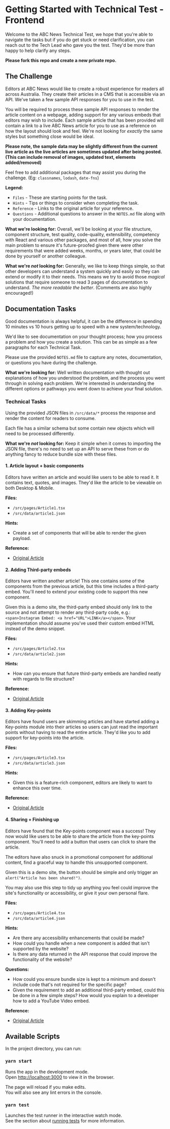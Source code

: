 # Getting Started with Technical Test - Frontend

Welcome to the ABC News Technical Test, we hope that you're able to navigate the tasks but if you do get stuck or need clarification, you can reach out to the Tech Lead who gave you the test. They'd be more than happy to help clarify any steps.

**Please fork this repo and create a new private repo.**

## The Challenge

Editors at ABC News would like to create a robust experience for readers all across Australia. They create their articles in a CMS that is accessible via an API. We've taken a few sample API responses for you to use in the test.

You will be required to process these sample API responses to render the article content on a webpage, adding support for any various embeds that editors may wish to include. Each sample article that has been provided will contain a link to a live ABC News article for you to use as a reference on how the layout should look and feel. We're not looking for _exactly_ the same styles but something close would be ideal.

**Please note, the sample data may be slightly different from the current live article as the live articles are sometimes updated after being posted. (This can include removal of images, updated text, elements added/removed)**

Feel free to add additional packages that may assist you during the challenge. (Eg: `classnames`, `lodash`, `date-fns`)

**Legend:**
- `Files` - These are starting points for the task.
- `Hints` - Tips or things to consider when completing the task.
- `Reference` - Links to the original article for your reference.
- `Questions` - Additional questions to answer in the `NOTES.md` file along with your documentation.

**What we're looking for:**
Overall, we'll be looking at your file structure, component structure, test quality, code-quality, extensibility, competency with React and various other packages, and most of all, how you solve the main problem to ensure it's future-proofed given there were other requirements that were added weeks, months, or years later, that could be done by yourself or another colleague.

**What we're _not_ looking for:**
Generally, we like to keep things simple, so that other developers can understand a system quickly and easily so they can extend or modify it to their needs. This means we try to avoid those _magical_ solutions that require someone to read 3 pages of documentation to understand. _The more readable the better_. (Comments are also highly encouraged!)

## Documentation Tasks

Good documentation is always helpful, it can be the difference in spending 10 minutes vs 10 hours getting up to speed with a new system/technology.

We'd like to see documentation on your thought process; how you process a problem and how you create a solution. This can be as simple as a few paragraphs for each Technical Task.

Please use the provided `NOTES.md` file to capture any notes, documentation, or questions you have during the challenge.

**What we're looking for:**
Well written documentation with thought out explanations of how you understood the problem, and the process you went through in solving each problem. We're interested in understanding the different options or pathways you went down to achieve your final solution.

### Technical Tasks

Using the provided JSON files in `/src/data/*` process the response and render the content for readers to consume.

Each file has a similar schema but some contain new objects which will need to be processed differently.

**What we're _not_ looking for:**
Keep it simple when it comes to importing the JSON file, there's no need to set up an API to serve these from or do anything fancy to reduce bundle size with these files.

#### 1. Article layout + basic components

Editors have written an article and would like users to be able to read it. It contains text, quotes, and images. They'd like the article to be viewable on both Desktop & Mobile.

**Files:**
- `/src/pages/Article1.tsx`
- `/src/data/article1.json`

**Hints:**
- Create a set of components that will be able to render the given payload.

**Reference:**
- [Original Article](https://www.abc.net.au/news/2021-11-22/women-in-engineering-mentoring/100635010)

#### 2. Adding Third-party embeds

Editors have written another article! This one contains some of the components from the previous article, but this time includes a third-party embed. You'll need to extend your existing code to support this new component.

Given this is a demo site, the third-party embed should only link to the source and not attempt to render any third-party code, e.g.: `<span>Instagram Embed: <a href="URL">LINK</a></span>`. Your implementation should assume you've used their custom embed HTML instead of the demo snippet.

**Files:**
- `/src/pages/Article2.tsx`
- `/src/data/article2.json`

**Hints:**
- How can you ensure that future third-party embeds are handled neatly with regards to file structure?

**Reference:**
- [Original Article](https://www.abc.net.au/news/2021-11-15/museum-of-tropical-queenslands-underwater-shipwreck-explorer/100612884)

#### 3. Adding Key-points

Editors have found users are skimming articles and have started adding a Key-points module into their articles so users can just read the important points without having to read the entire article. They'd like you to add support for key-points into the article.

**Files:**
- `/src/pages/Article3.tsx`
- `/src/data/article3.json`

**Hints:**
- Given this is a feature-rich component, editors are likely to want to enhance this over time.

**Reference:**
- [Original Article](https://www.abc.net.au/news/2021-11-23/matildas-chelsea-sam-kerr-nominated-fifa-best-award/100642254)

#### 4. Sharing + Finishing up

Editors have found that the Key-points component was a success! They now would like users to be able to share the article from the key-points component. You'll need to add a button that users can click to share the article.

The editors have also snuck in a promotional component for additional content, find a graceful way to handle this unsupported component.

Given this is a demo site, the button should be simple and only trigger an `alert("Article has been shared!")`.

You may also use this step to tidy up anything you feel could improve the site's functionality or accessibility, or give it your own personal flare.

**Files:**
- `/src/pages/Article4.tsx`
- `/src/data/article4.json`

**Hints:**
- Are there any accessibility enhancements that could be made?
- How could you handle when a new component is added that isn't supported by the website?
- Is there any data returned in the API response that could improve the functionality of the website?

**Questions:**
- How could you ensure bundle size is kept to a minimum and doesn't include code that's not required for the specific page?
- Given the requirement to add an additional third-party embed, could this be done in a few simple steps? How would you explain to a developer how to add a YouTube Video embed.

**Reference:**
- [Original Article](https://www.abc.net.au/news/2021-11-24/marinus-link-cant-cope-with-victorian-energy-market-report-finds/100644966)

## Available Scripts

In the project directory, you can run:

### `yarn start`

Runs the app in the development mode.\
Open [http://localhost:3000](http://localhost:3000) to view it in the browser.

The page will reload if you make edits.\
You will also see any lint errors in the console.

### `yarn test`

Launches the test runner in the interactive watch mode.\
See the section about [running tests](https://facebook.github.io/create-react-app/docs/running-tests) for more information.

